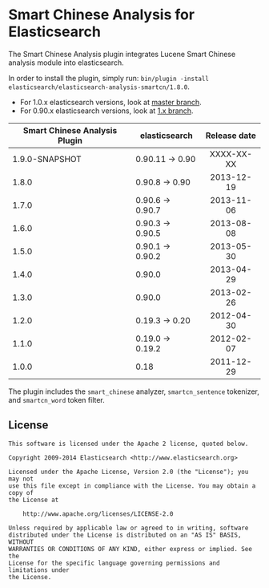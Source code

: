 Smart Chinese Analysis for Elasticsearch
==================================

The Smart Chinese Analysis plugin integrates Lucene Smart Chinese analysis module into elasticsearch.

In order to install the plugin, simply run: `bin/plugin -install elasticsearch/elasticsearch-analysis-smartcn/1.8.0`.

* For 1.0.x elasticsearch versions, look at [master branch](https://github.com/elasticsearch/elasticsearch-analysis-smartcn/tree/master).
* For 0.90.x elasticsearch versions, look at [1.x branch](https://github.com/elasticsearch/elasticsearch-analysis-smartcn/tree/1.x).

| Smart Chinese Analysis Plugin |    elasticsearch    | Release date |
|-------------------------------|---------------------|:------------:|
| 1.9.0-SNAPSHOT                | 0.90.11 -> 0.90     |  XXXX-XX-XX  |
| 1.8.0                         | 0.90.8 -> 0.90      |  2013-12-19  |
| 1.7.0                         | 0.90.6 -> 0.90.7    |  2013-11-06  |
| 1.6.0                         | 0.90.3 -> 0.90.5    |  2013-08-08  |
| 1.5.0                         | 0.90.1 -> 0.90.2    |  2013-05-30  |
| 1.4.0                         | 0.90.0              |  2013-04-29  |
| 1.3.0                         | 0.90.0              |  2013-02-26  |
| 1.2.0                         | 0.19.3 -> 0.20      |  2012-04-30  |
| 1.1.0                         | 0.19.0 -> 0.19.2    |  2012-02-07  |
| 1.0.0                         | 0.18                |  2011-12-29  |


The plugin includes the `smart_chinese` analyzer, `smartcn_sentence` tokenizer, and `smartcn_word` token filter.

License
-------

    This software is licensed under the Apache 2 license, quoted below.

    Copyright 2009-2014 Elasticsearch <http://www.elasticsearch.org>

    Licensed under the Apache License, Version 2.0 (the "License"); you may not
    use this file except in compliance with the License. You may obtain a copy of
    the License at

        http://www.apache.org/licenses/LICENSE-2.0

    Unless required by applicable law or agreed to in writing, software
    distributed under the License is distributed on an "AS IS" BASIS, WITHOUT
    WARRANTIES OR CONDITIONS OF ANY KIND, either express or implied. See the
    License for the specific language governing permissions and limitations under
    the License.
